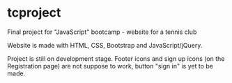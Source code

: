 # tcproject
Final project for "JavaScript" bootcamp - website for a tennis club

Website is made with HTML, CSS, Bootstrap and JavaScript/jQuery.

Project is still on development stage. Footer icons and sign up icons (on the Registration page) are not suppose to work, button "sign in" is yet to be made.
